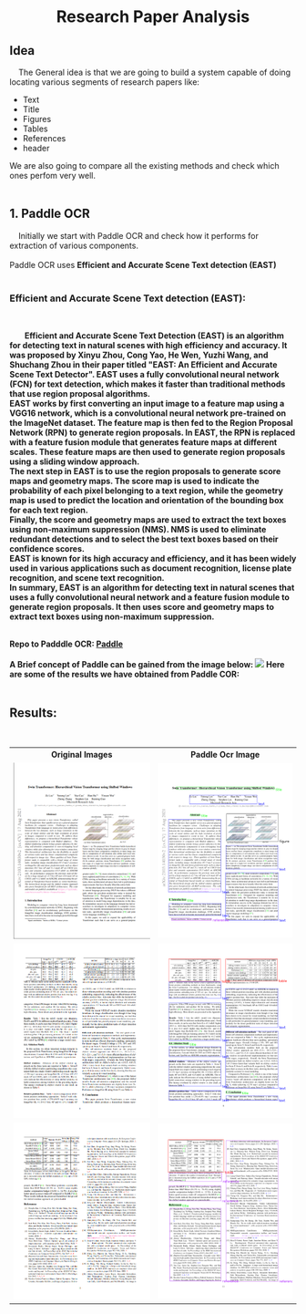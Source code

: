 <h1 align='center'> Research Paper Analysis </h1>

<h2 align='left'>Idea </h2>
&nbsp;&nbsp;&nbsp; The General idea is that we are going to build a system capable of doing locating various segments of research papers like: 
    <ul>
        <li> Text </li>
        <li> Title </li>
        <li> Figures </li>
        <li> Tables </li>
        <li> References </li>
        <li> header </li>
    </ul>
We are also going to compare all the existing methods and check which ones perfom very well.<br><br> 

<h2 align='left'> 1. Paddle OCR </h2>
&nbsp;&nbsp;&nbsp; Initially we start with Paddle OCR and check how it performs for extraction of various components.<br><br>
Paddle OCR uses <b> Efficient and Accurate Scene Text detection (EAST)<b><br><br>
<h3> <b> Efficient and Accurate Scene Text detection (EAST): </b></h3><br>
<p>&nbsp;&nbsp;&nbsp;&nbsp;&nbsp;&nbsp;&nbsp;&nbsp;Efficient and Accurate Scene Text Detection (EAST) is an algorithm for detecting text in natural scenes with high efficiency and accuracy. It was proposed by Xinyu Zhou, Cong Yao, He Wen, Yuzhi Wang, and Shuchang Zhou in their paper titled "EAST: An Efficient and Accurate Scene Text Detector". EAST uses a fully convolutional neural network (FCN) for text detection, which makes it faster than traditional methods that use region proposal algorithms.
<br>
EAST works by first converting an input image to a feature map using a VGG16 network, which is a convolutional neural network pre-trained on the ImageNet dataset. The feature map is then fed to the Region Proposal Network (RPN) to generate region proposals. In EAST, the RPN is replaced with a feature fusion module that generates feature maps at different scales. These feature maps are then used to generate region proposals using a sliding window approach.
<br>
The next step in EAST is to use the region proposals to generate score maps and geometry maps. The score map is used to indicate the probability of each pixel belonging to a text region, while the geometry map is used to predict the location and orientation of the bounding box for each text region.
<br>
Finally, the score and geometry maps are used to extract the text boxes using non-maximum suppression (NMS). NMS is used to eliminate redundant detections and to select the best text boxes based on their confidence scores.
<br>
EAST is known for its high accuracy and efficiency, and it has been widely used in various applications such as document recognition, license plate recognition, and scene text recognition.
<br>
In summary, EAST is an algorithm for detecting text in natural scenes that uses a fully convolutional neural network and a feature fusion module to generate region proposals. It then uses score and geometry maps to extract text boxes using non-maximum suppression.</p>
<br>
Repo to Padddle OCR: <a href='https://github.com/PaddlePaddle/PaddleOCR'> Paddle </a>
<br><br>
A Brief concept of Paddle can be gained from the image below: 

<img src='https://user-images.githubusercontent.com/25809855/186171245-40abc4d7-904f-4949-ade1-250f86ed3a90.png' algn='center'>
Here are some of the results we have obtained from Paddle COR:<br><br>
<h2> Results: </h2><br>

<table>
    <tr>
        <th> Original Images </th>
        <th> Paddle Ocr Image </th>
    </tr>
    <tr>
        <td><img src='Results/original_title.png' width="450" /></td>
        <td><img src='Results/paddle_title.png'  width="450" /> </td>
    </tr>
    <tr>
        <td><img src=Results/original_table_text_title.png width="450" /></td>
        <td><img src=Results/paddle_table_text_title.png  width="450" /> </td>
    </tr>
    <tr>
        <td><img src=Results/original_table_references.png width="450" /></td>
        <td><img src=Results/paddle_table_references.png  width="450" /> </td>
    </tr>
        
</table>


